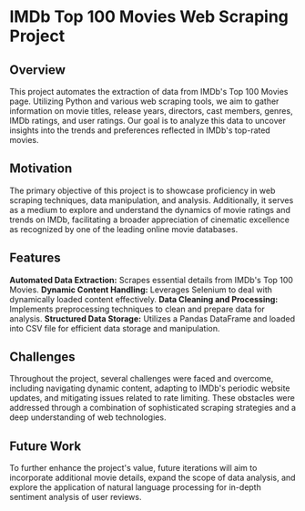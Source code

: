 # IMDb Top 100 Movies Web Scraping Project

## Overview
This project automates the extraction of data from IMDb's Top 100 Movies page. Utilizing Python and various web scraping tools, we aim to gather information on movie titles, release years, directors, cast members, genres, IMDb ratings, and user ratings. Our goal is to analyze this data to uncover insights into the trends and preferences reflected in IMDb's top-rated movies.

## Motivation
The primary objective of this project is to showcase proficiency in web scraping techniques, data manipulation, and analysis. Additionally, it serves as a medium to explore and understand the dynamics of movie ratings and trends on IMDb, facilitating a broader appreciation of cinematic excellence as recognized by one of the leading online movie databases.

## Features
**Automated Data Extraction:** Scrapes essential details from IMDb's Top 100 Movies.
**Dynamic Content Handling:** Leverages Selenium to deal with dynamically loaded content effectively.
**Data Cleaning and Processing:** Implements preprocessing techniques to clean and prepare data for analysis.
**Structured Data Storage:** Utilizes a Pandas DataFrame and loaded into CSV file for efficient data storage and manipulation.

## Challenges
Throughout the project, several challenges were faced and overcome, including navigating dynamic content, adapting to IMDb's periodic website updates, and mitigating issues related to rate limiting. These obstacles were addressed through a combination of sophisticated scraping strategies and a deep understanding of web technologies.

## Future Work
To further enhance the project's value, future iterations will aim to incorporate additional movie details, expand the scope of data analysis, and explore the application of natural language processing for in-depth sentiment analysis of user reviews.
